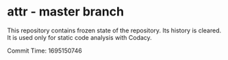 # attr - master branch

This repository contains frozen state of the repository.
Its history is cleared. It is used only for static code
analysis with Codacy.

Commit Time: 1695150746